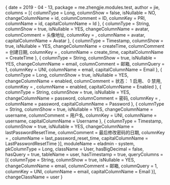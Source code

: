 {
	date = 2019 - 04 - 13, package = me.zhengjie.modules.test, author = jie, columns = [{
		columnType = Long,
		columnShow = false,
		isNullable = NO,
		changeColumnName = id,
		columnComment = ID,
		columnKey = PRI,
		columnName = id,
		capitalColumnName = Id
	}, {
		columnType = String,
		columnShow = true,
		isNullable = YES,
		changeColumnName = avatar,
		columnComment = 头像地址,
		columnKey = ,
		columnName = avatar,
		capitalColumnName = Avatar
	}, {
		columnType = Timestamp,
		columnShow = true,
		isNullable = YES,
		changeColumnName = createTime,
		columnComment = 创建日期,
		columnKey = ,
		columnName = create_time,
		capitalColumnName = CreateTime
	}, {
		columnType = String,
		columnShow = true,
		isNullable = YES,
		changeColumnName = email,
		columnComment = 邮箱,
		columnQuery = 1,
		columnKey = UNI,
		columnName = email,
		capitalColumnName = Email
	}, {
		columnType = Long,
		columnShow = true,
		isNullable = YES,
		changeColumnName = enabled,
		columnComment = 状态： 1 启用、 0 禁用,
		columnKey = ,
		columnName = enabled,
		capitalColumnName = Enabled
	}, {
		columnType = String,
		columnShow = true,
		isNullable = YES,
		changeColumnName = password,
		columnComment = 密码,
		columnKey = ,
		columnName = password,
		capitalColumnName = Password
	}, {
		columnType = String,
		columnShow = true,
		isNullable = YES,
		changeColumnName = username,
		columnComment = 用户名,
		columnKey = UNI,
		columnName = username,
		capitalColumnName = Username
	}, {
		columnType = Timestamp,
		columnShow = true,
		isNullable = YES,
		changeColumnName = lastPasswordResetTime,
		columnComment = 最后修改密码的日期,
		columnKey = ,
		columnName = last_password_reset_time,
		capitalColumnName = LastPasswordResetTime
	}], moduleName = eladmin - system, pkColumnType = Long, className = User, hasBigDecimal = false, hasQuery = true, tableName = user, hasTimestamp = true, queryColumns = [{
		columnType = String,
		columnShow = true,
		isNullable = YES,
		changeColumnName = email,
		columnComment = 邮箱,
		columnQuery = 1,
		columnKey = UNI,
		columnName = email,
		capitalColumnName = Email
	}], changeClassName = user
}


